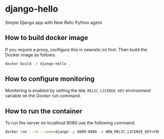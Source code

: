 # django-hello
Simple Django app with New Relic Python agent

## How to build docker image
If you require a proxy, configure this in newrelic.ini first.  Then build the Docker image as follows:
```sh
docker build -t django-hello .
```

## How to configure monitoring
Monitoring is enabled by setting the `NEW_RELIC_LICENSE_KEY` environment variable on the Docker run command.


## How to run the container
To run the server on localhost:8080 use the following command:
```sh
docker run --rm --name=django -p 8080:8080 -e NEW_RELIC_LICENSE_KEY=YOUR_LICENSE_KEY_HERE django-hello
```

